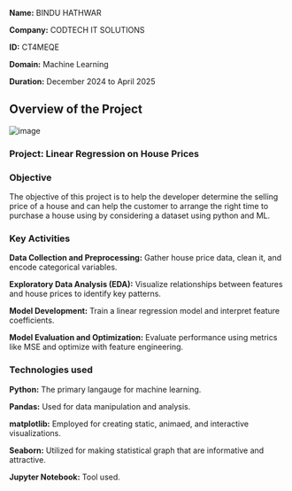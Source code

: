 **Name:** BINDU HATHWAR

**Company:** CODTECH IT SOLUTIONS

**ID:** CT4MEQE

**Domain:** Machine Learning


**Duration:** December 2024 to April 2025


## Overview of the Project
![image](https://github.com/user-attachments/assets/b6af77f0-7d05-49f2-8115-e29b5418ff85)


### Project: Linear Regression on House Prices

### Objective
The objective of this project is to help the developer determine the selling price of a house and can help the customer to arrange the right time to purchase a house using by considering a dataset using python and ML.

### Key Activities
**Data Collection and Preprocessing:** Gather house price data, clean it, and encode categorical variables.

**Exploratory Data Analysis (EDA):** Visualize relationships between features and house prices to identify key patterns.

**Model Development:** Train a linear regression model and interpret feature coefficients.

**Model Evaluation and Optimization:** Evaluate performance using metrics like MSE and optimize with feature engineering.


### Technologies used
**Python:** The primary langauge for machine learning.

**Pandas:** Used for data manipulation and analysis.

**matplotlib:** Employed for creating static, animaed, and interactive visualizations.

**Seaborn:** Utilized for making statistical graph that are informative and attractive.

**Jupyter Notebook:** Tool used.

